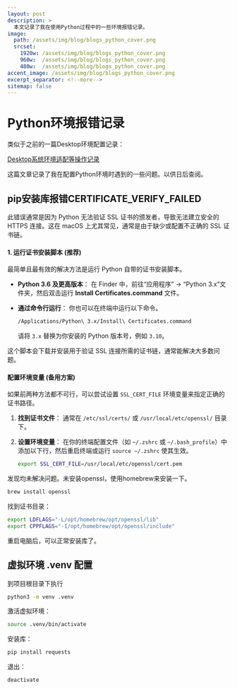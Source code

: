 ```yaml
---
layout: post
description: > 
  本文记录了我在使用Python过程中的一些环境报错记录。
image: 
  path: /assets/img/blog/blogs_python_cover.png
  srcset: 
    1920w: /assets/img/blog/blogs_python_cover.png
    960w:  /assets/img/blog/blogs_python_cover.png
    480w:  /assets/img/blog/blogs_python_cover.png
accent_image: /assets/img/blog/blogs_python_cover.png
excerpt_separator: <!--more-->
sitemap: false
---
```

# Python环境报错记录
类似于之前的一篇Desktop环境配置记录：

[Desktop系统环境适配等操作记录](./2025-7-12-Desktop系统环境适配等操作记录.md)

这篇文章记录了我在配置Python环境时遇到的一些问题。以供日后查阅。

## pip安装库报错CERTIFICATE_VERIFY_FAILED
此错误通常是因为 Python 无法验证 SSL 证书的颁发者，导致无法建立安全的 HTTPS 连接。这在 macOS 上尤其常见，通常是由于缺少或配置不正确的 SSL 证书链。

#### 1\. 运行证书安装脚本 (推荐)

最简单且最有效的解决方法是运行 Python 自带的证书安装脚本。

  * **Python 3.6 及更高版本**：
    在 Finder 中，前往“应用程序” -\> “Python 3.x”文件夹，然后双击运行 **Install Certificates.command** 文件。

  * **通过命令行运行**：
    你也可以在终端中运行以下命令。

    ```bash
    /Applications/Python\ 3.x/Install\ Certificates.command
    ```

    请将 `3.x` 替换为你安装的 Python 版本号，例如 `3.10`。

这个脚本会下载并安装用于验证 SSL 连接所需的证书链，通常能解决大多数问题。

#### 配置环境变量 (备用方案)

如果前两种方法都不可行，可以尝试设置 `SSL_CERT_FILE` 环境变量来指定正确的证书路径。

1.  **找到证书文件**：
    通常在 `/etc/ssl/certs/` 或 `/usr/local/etc/openssl/` 目录下。

2.  **设置环境变量**：
    在你的终端配置文件（如 `~/.zshrc` 或 `~/.bash_profile`）中添加以下行，然后重启终端或运行 `source ~/.zshrc` 使其生效。

    ```bash
    export SSL_CERT_FILE=/usr/local/etc/openssl/cert.pem
    ```

发现均未解决问题。未安装openssl，使用homebrew来安装一下。

```bash
brew install openssl
```

找到证书目录：

```bash
export LDFLAGS="-L/opt/homebrew/opt/openssl/lib"
export CPPFLAGS="-I/opt/homebrew/opt/openssl/include"
```

重启电脑后，可以正常安装库了。

## 虚拟环境 .venv 配置
到项目根目录下执行

```bash
python3 -m venv .venv
```

激活虚拟环境：

```bash
source .venv/bin/activate
```

安装库：

```bash
pip install requests
```

退出：

```bash
deactivate
```

## 
